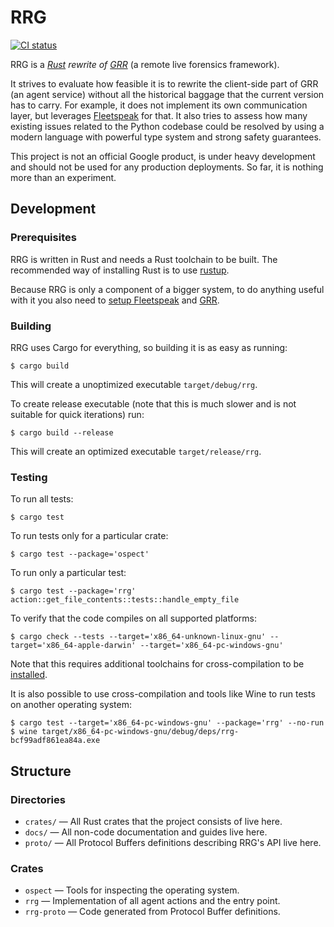 RRG
===

[![CI status][ci-badge]][ci]

RRG is a *[Rust][rust] rewrite of [GRR][grr]* (a remote live forensics
framework).

It strives to evaluate how feasible it is to rewrite the client-side part of GRR
(an agent service) without all the historical baggage that the current version
has to carry. For example, it does not implement its own communication layer,
but leverages [Fleetspeak][fleetspeak] for that. It also tries to assess how
many existing issues related to the Python codebase could be resolved by using a
modern language with powerful type system and strong safety guarantees.

This project is not an official Google product, is under heavy development and
should not be used for any production deployments. So far, it is nothing more
than an experiment.

[rust]: https://rust-lang.org
[grr]: https://github.com/google/grr
[fleetspeak]: https://github.com/google/fleetspeak

[ci]: https://github.com/google/rrg/actions?query=workflow%3AIntegrate
[ci-badge]: https://github.com/google/rrg/workflows/Integrate/badge.svg

Development
-----------

### Prerequisites

RRG is written in Rust and needs a Rust toolchain to be built. The recommended
way of installing Rust is to use [rustup](https://rustup.rs/).

Because RRG is only a component of a bigger system, to do anything useful with
it you also need to [setup Fleetspeak][fleetspeak-guide] and [GRR][grr-guide].

[fleetspeak-guide]: https://github.com/google/fleetspeak/blob/master/docs/guide.md
[grr-guide]: https://grr-doc.readthedocs.io/en/latest/fleetspeak/from-source.html

### Building

RRG uses Cargo for everything, so building it is as easy as running:

    $ cargo build

This will create a unoptimized executable `target/debug/rrg`.

To create release executable (note that this is much slower and is not suitable
for quick iterations) run:

    $ cargo build --release

This will create an optimized executable `target/release/rrg`.

### Testing

To run all tests:

    $ cargo test

To run tests only for a particular crate:

    $ cargo test --package='ospect'

To run only a particular test:

    $ cargo test --package='rrg' action::get_file_contents::tests::handle_empty_file

To verify that the code compiles on all supported platforms:

    $ cargo check --tests --target='x86_64-unknown-linux-gnu' --target='x86_64-apple-darwin' --target='x86_64-pc-windows-gnu'

Note that this requires additional toolchains for cross-compilation to be
[installed](https://rust-lang.github.io/rustup/cross-compilation.html).

It is also possible to use cross-compilation and tools like Wine to run tests
on another operating system:

    $ cargo test --target='x86_64-pc-windows-gnu' --package='rrg' --no-run
    $ wine target/x86_64-pc-windows-gnu/debug/deps/rrg-bcf99adf861ea84a.exe

Structure
---------

### Directories

  * `crates/` — All Rust crates that the project consists of live here.
  * `docs/` — All non-code documentation and guides live here.
  * `proto/` — All Protocol Buffers definitions describing RRG's API live here.

### Crates

  * `ospect` — Tools for inspecting the operating system.
  * `rrg` — Implementation of all agent actions and the entry point.
  * `rrg-proto` — Code generated from Protocol Buffer definitions.
